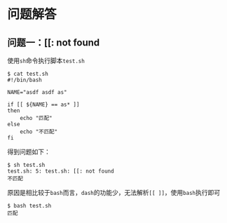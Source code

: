 
# 问题解答

## 问题一：[[: not found

使用`sh`命令执行脚本`test.sh`

```
$ cat test.sh 
#!/bin/bash

NAME="asdf asdf as"

if [[ ${NAME} == as* ]]
then
	echo "匹配"
else
	echo "不匹配"
fi
```

得到问题如下：

```
$ sh test.sh 
test.sh: 5: test.sh: [[: not found
不匹配
```

原因是相比较于`bash`而言，`dash`的功能少，无法解析`[[ ]]`，使用`bash`执行即可

```
$ bash test.sh 
匹配
```